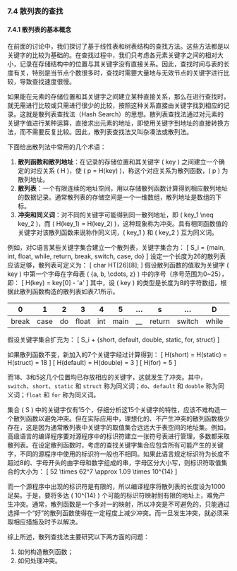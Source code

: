 ### 7.4 散列表的查找

#### 7.4.1 散列表的基本概念

在前面的讨论中，我们探讨了基于线性表和树表结构的查找方法。这些方法都是以关键字的比较为基础的。在查找过程中，我们只考虑各元素关键字之间的相对大小，记录在存储结构中的位置与其关键字没有直接关系。因此，查找时间与表的长度有关，特别是当节点个数很多时，查找时需要大量地与无效节点的关键字进行比较，导致查找速度很慢。

如果能在元素的存储位置和其关键字之间建立某种直接关系，那么在进行查找时，就无需进行比较或只需进行很少的比较，按照这种关系直接由关键字找到相应的记录。这就是散列表查找法（Hash Search）的思想。散列表查找法通过对元素的关键字值进行某种运算，直接求出元素的地址，即使用关键字到地址的直接转换方法，而不需要反复比较。因此，散列表查找法又叫杂凑法或散列法。

下面给出散列法中常用的几个术语：

1. **散列函数和散列地址**：在记录的存储位置和其关键字 \( key \) 之间建立一个确定的对应关系 \( H \)，使 \( p = H(key) \)，称这个对应关系为散列函数，\( p \) 为散列地址。
2. **散列表**：一个有限连续的地址空间，用以存储散列函数计算得到相应散列地址的数据记录。通常散列表的存储空间是一个一维数组，散列地址是数组的下标。
3. **冲突和同义词**：对不同的关键字可能得到同一散列地址，即 \( key_1 \neq key_2 \)，而 \( H(key_1) = H(key_2) \)，这种现象称为冲突。具有相同函数值的关键字对该散列函数来说称作同义词，\( key_1 \) 和 \( key_2 \) 互为同义词。

例如，对C语言某些关键字集合建立一个散列表，关键字集合为：
\[ S_i = \{main, int, float, while, return, break, switch, case, do\} \]
设定一个长度为26的散列表应该足够，散列表可定义为：
\[ char HT[26][8]; \]
假设散列函数的值取为关键字 \( key \) 中第一个字母在字母表 \( \{a, b, \cdots, z\} \) 中的序号（序号范围为0~25），即：
\[ H(key) = key[0] - 'a' \]
其中，设 \( key \) 的类型是长度为8的字符数组，根据此散列函数构造的散列表如表7.1所示。

| 0  | 1  | 2  | 3  | 4  | 5  | …  | s  | …  | D  | …  | Dplal | …  | 22 | …  | 25 |
|----|----|----|----|----|----|----|----|----|----|----|-------|----|----|----|----|
| break | case | do | float | int | main | __ | return | switch | while |

假设关键字集合扩充为：
\[ S_i + \{short, default, double, static, for, struct\} \]

如果散列函数不变，新加入的7个关键字经过计算得到：
\[ H(short) = H(static) = H(struct) = 18 \]
\[ H(default) = H(double) = 3 \]
\[ H(for) = 5 \]

而18、3和5这几个位置均已存放相应的关键字，这就发生了冲突。其中，`switch`、`short`、`static` 和 `struct` 称为同义词；`do`、`default` 和 `double` 称为同义词；`float` 和 `for` 称为同义词。

集合 \( S \) 中的关键字仅有15个，仔细分析这15个关键字的特性，应该不难构造一个散列函数以避免冲突。但在实际应用中，理想化的、不产生冲突的散列函数极少存在，这是因为通常散列表中关键字的取值集合远远大于表空间的地址集。例如，高级语言的编译程序要对源程序中的标识符建立一张符号表进行管理，多数都采取散列表。在设定散列函数时，考虑的查找关键字集合应包含所有可能产生的关键字，不同的源程序中使用的标识符一般也不相同。如果此语言规定标识符为长度不超过8的、字母开头的由字母和数字组成的串，字母区分大小写，则标识符取值集合的大小为：
\[ 52 \times 62^7 \approx 1.09 \times 10^{14} \]

而一个源程序中出现的标识符是有限的，所以编译程序将散列表的长度设为1000足矣。于是，要将多达 \( 10^{14} \) 个可能的标识符映射到有限的地址上，难免产生冲突。通常，散列函数是一个多对一的映射，所以冲突是不可避免的，只能通过选择一个“好”的散列函数使得在一定程度上减少冲突。而一旦发生冲突，就必须采取相应措施及时予以解决。

综上所述，散列查找法主要研究以下两方面的问题：

1. 如何构造散列函数；
2. 如何处理冲突。

